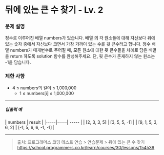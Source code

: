 # 뒤에 있는 큰 수 찾기 - Lv. 2

<!-- ### 성능 요약

메모리: 32.5 MB, 시간: 11.6 ms

### 채점결과

<br/>정확성: 100.0<br/>합계: 100.0 / 100.0 -->

### 문제 설명

정수로 이루어진 배열 numbers가 있습니다. 배열 의 각 원소들에 대해 자신보다 뒤에 있는 숫자 중에서 자신보다 크면서 가장 가까이 있는 수를 뒷 큰수라고 합니다.
정수 배열 numbers가 매개변수로 주어질 때, 모든 원소에 대한 뒷 큰수들을 차례로 담은 배열을 return 하도록 solution 함수를 완성해주세요. 단, 뒷 큰수가 존재하지 않는 원소는 -1을 담습니다.

### 제한 사항

+ 4 ≤ numbers의 길이 ≤ 1,000,000
  + 1 ≤ numbers[i] ≤ 1,000,000

 
<hr>

<h5>입출력 예</h5>

| numbers | result |
|-----|-----| ----- |
| [2, 3, 3, 5] | [3, 5, 5, -1] |
| [9, 1, 5, 3, 6, 2] | [-1, 5, 6, 6, -1, -1] |


<hr>

> 출처: 프로그래머스 코딩 테스트 연습 > 연습문제 > 뒤에 있는 큰 수 찾기
 https://school.programmers.co.kr/learn/courses/30/lessons/154539
